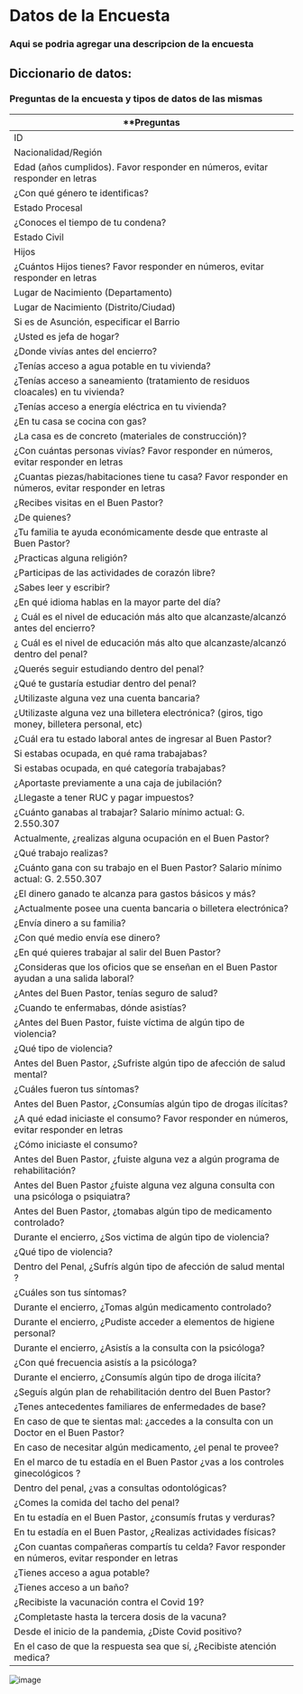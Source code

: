# Datos de la Encuesta
### Aqui se podria agregar una descripcion de la encuesta



## Diccionario de datos:
### Preguntas de la encuesta y tipos de datos de las mismas 

| **Preguntas |
| --- |
| ID |
| Nacionalidad/Región |
| Edad (años cumplidos). Favor responder en números, evitar responder en letras |
| ¿Con qué género te identificas? |
| Estado Procesal |
| ¿Conoces el tiempo de tu condena? |
| Estado Civil |
| Hijos |
| ¿Cuántos Hijos tienes? Favor responder en números, evitar responder en letras |
| Lugar de Nacimiento (Departamento) |
| Lugar de Nacimiento (Distrito/Ciudad) |
| Si es de Asunción, especificar el Barrio |
| ¿Usted es jefa de hogar? |
| ¿Donde vivías antes del encierro? |
| ¿Tenías acceso a agua potable en tu vivienda? |
| ¿Tenías acceso a saneamiento (tratamiento de residuos cloacales) en tu vivienda? |
| ¿Tenías acceso a energía eléctrica en tu vivienda? |
| ¿En tu casa se cocina con gas? |
| ¿La casa es de concreto (materiales de construcción)? |
| ¿Con cuántas personas vivías?  Favor responder en números, evitar responder en letras |
| ¿Cuantas piezas/habitaciones tiene tu casa?  Favor responder en números, evitar responder en letras |
| ¿Recibes visitas en el Buen Pastor? |
| ¿De quienes? |
| ¿Tu familia te ayuda económicamente desde que entraste al Buen Pastor? |
| ¿Practicas alguna religión? |
| ¿Participas de las actividades de corazón libre? |
| ¿Sabes leer y escribir? |
| ¿En qué idioma hablas en la mayor parte del día? |
| ¿ Cuál es el nivel de educación más alto que alcanzaste/alcanzó antes del encierro? |
| ¿ Cuál es el nivel de educación más alto que alcanzaste/alcanzó dentro del penal? |
| ¿Querés seguir estudiando dentro del penal? |
| ¿Qué te gustaría estudiar dentro del penal? |
| ¿Utilizaste alguna vez una cuenta bancaria? |
| ¿Utilizaste alguna vez una billetera electrónica? (giros,  tigo money, billetera personal, etc) |
| ¿Cuál era tu estado laboral antes de ingresar al Buen Pastor? |
| Si estabas ocupada, en qué rama trabajabas? |
| Si estabas ocupada, en qué categoría trabajabas? |
| ¿Aportaste previamente a una caja de jubilación? |
| ¿Llegaste a tener RUC y pagar impuestos? |
| ¿Cuánto ganabas al trabajar? Salario mínimo actual: G. 2.550.307 |
| Actualmente, ¿realizas alguna ocupación en el Buen Pastor? |
| ¿Qué trabajo realizas? |
| ¿Cuánto gana con su trabajo en el Buen Pastor? Salario mínimo actual: G. 2.550.307 |
| ¿El dinero ganado te alcanza para gastos básicos y más? |
| ¿Actualmente posee una cuenta bancaria o billetera electrónica? |
| ¿Envía dinero a su familia? |
| ¿Con qué medio envía ese dinero? |
| ¿En qué quieres trabajar al salir del Buen Pastor? |
| ¿Consideras que los oficios que se enseñan en el Buen Pastor ayudan a una salida laboral? |
| ¿Antes del Buen Pastor, tenías seguro de salud? |
| ¿Cuando te enfermabas, dónde asistías? |
| ¿Antes del Buen Pastor, fuiste víctima de algún tipo de violencia? |
| ¿Qué tipo de violencia? |
| Antes del Buen Pastor, ¿Sufriste algún tipo de afección de salud mental? |
| ¿Cuáles fueron tus síntomas? |
| Antes del Buen Pastor, ¿Consumías algún tipo de drogas ilícitas? |
| ¿A qué edad iniciaste el consumo? Favor responder en números, evitar responder en letras |
| ¿Cómo iniciaste el consumo? |
| Antes del Buen Pastor, ¿fuiste alguna vez a algún programa de rehabilitación? |
| Antes del Buen Pastor ¿fuiste alguna vez alguna consulta con una psicóloga o psiquiatra? |
| Antes del Buen Pastor, ¿tomabas algún tipo de medicamento controlado? |
| Durante el encierro, ¿Sos victima de algún tipo de violencia? |
| ¿Qué tipo de violencia? |
| Dentro del Penal, ¿Sufrís algún tipo de afección de salud mental  ? |
| ¿Cuáles son tus síntomas? |
| Durante el encierro, ¿Tomas algún medicamento controlado? |
| Durante el encierro, ¿Pudiste acceder a elementos de higiene personal? |
| Durante el encierro, ¿Asistís a la consulta con la psicóloga? |
| ¿Con qué frecuencia asistís a la psicóloga? |
| Durante el encierro, ¿Consumís algún tipo de droga ilícita?  |
| ¿Seguís algún plan de rehabilitación dentro del Buen Pastor? |
| ¿Tenes antecedentes familiares de enfermedades de base? |
| En caso de que te sientas mal: ¿accedes a la consulta con un Doctor en el Buen Pastor?  |
| En caso de necesitar algún medicamento, ¿el penal te provee? |
| En el marco de tu estadía en el Buen Pastor ¿vas a los controles ginecológicos ? |
| Dentro del penal, ¿vas a consultas odontológicas? |
| ¿Comes la comida del tacho del penal? |
| En tu estadía en el Buen Pastor, ¿consumís frutas y verduras? |
| En tu estadía en el Buen Pastor, ¿Realizas actividades físicas? |
| ¿Con cuantas compañeras compartís tu celda?  Favor responder en números, evitar responder en letras |
| ¿Tienes acceso a agua potable? |
| ¿Tienes acceso a un baño? |
| ¿Recibiste la vacunación contra el Covid 19? |
| ¿Completaste hasta la tercera dosis de la vacuna? |
| Desde el inicio de la pandemia, ¿Diste Covid positivo? |
| En el caso de que la respuesta sea que sí, ¿Recibiste atención medica? |





    
 

![image](https://user-images.githubusercontent.com/130619220/232844333-fc6913d4-6c55-473e-8e6c-876f9f3c9bcd.png)
